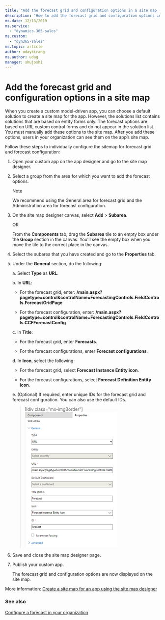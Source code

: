 ```yaml
---
title: "Add the forecast grid and configuration options in a site map (Dynamics 365 Sales) | MicrosoftDocs"
description: "How to add the forecast grid and configuration options in a site map in Dynamics 365 Sales."
ms.date: 12/13/2019
ms.service: 
  - "dynamics-365-sales"
ms.custom: 
  - "dyn365-sales"
ms.topic: article
author: udaykirang
ms.author: udag
manager: shujoshi
---
```


# Add the forecast grid and configuration options in a site map

When you create a custom model-driven app, you can choose a default solution to create a site map for the app. However, the solutions list contains solutions that are based on entity forms only. The forecast options are based on URL custom control forms and do not appear in the solution list. You must manually add these options to the site map. After you add these options, users in your organization can see them on the app’s site map. 

Follow these steps to individually configure the sitemap for forecast grid and forecast configuration:

1.	Open your custom app on the app designer and go to the site map designer.

2.	Select a group from the area for which you want to add the forecast options. 

    >[!NOTE]
    >We recommend using the General area for forecast grid and the Administration area for forecast configuration.

3.	On the site map designer canvas, select **Add** > **Subarea**.

    OR

    From the **Components** tab, drag the **Subarea** tile to an empty box under the **Group** section in the canvas. You'll see the empty box when you move the tile to the correct place in the canvas.

4.	Select the subarea that you have created and go to the **Properties** tab.

5.	Under the **General** section, do the following:

    a.	Select **Type** as **URL**.

    b.	In **URL**:
        
       - For the forecast grid, enter: **/main.aspx?pagetype=control&controlName=ForecastingControls.FieldControls.ForecastGridPage**
        
       - For the forecast configuration, enter: **/main.aspx?pagetype=control&controlName=ForecastingControls.FieldControls.CCFForecastConfig**
    
    c.	In **Title**:

       - For the forecast grid, enter **Forecasts**.

       - For the forecast configurations, enter **Forecast configurations**.

    d.	In **Icon**, select the following:

       - For the forecast grid, select **Forecast Instance Entity icon**.

       - For the forecast configurations, select **Forecast Definition Entity icon**.
            
    e.	(Optional) If required, enter unique IDs for the forecast grid and forecast configuration. You can also use the default IDs.
    
       > [!div class="mx-imgBorder"]
       > ![Properties tab of site map designer](media/forecast-sitemap-properties.png "Properties tab of site map designer")

6.	Save and close the site map designer page.

7.	Publish your custom app.

    The forecast grid and configuration options are now displayed on the site map.

More information: [Create a site map for an app using the site map designer](/customerengagement/on-premises/customize/create-site-map-app.md#add-a-subarea-to-a-group-in-the-site-map)


### See also

[Configure a forecast in your organization](configure-forecast.md)
